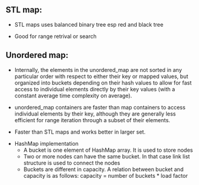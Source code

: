 
<h2><b>STL map:</b></h2>

- STL maps uses balanced binary tree esp red and black tree

- Good for range retrival or search



<h2><b>Unordered map:</b></h2>

- Internally, the elements in the unordered_map are not sorted in any particular order with respect to either their key or mapped values, but organized into buckets depending on their hash values to allow for fast access to individual elements directly by their key values (with a constant average time complexity on average).

- unordered_map containers are faster than map containers to access individual elements by their key, although they are generally less efficient for range iteration through a subset of their elements.

- Faster than STL maps and works better in larger set.

* HashMap implementation
    * A bucket is one element of HashMap array. It is used to store nodes
    * Two or more nodes can have the same bucket. In that case link list structure is used to connect the nodes
    * Buckets are different in capacity. A relation between bucket and capacity is as follows:
        capacity = number of buckets * load factor
